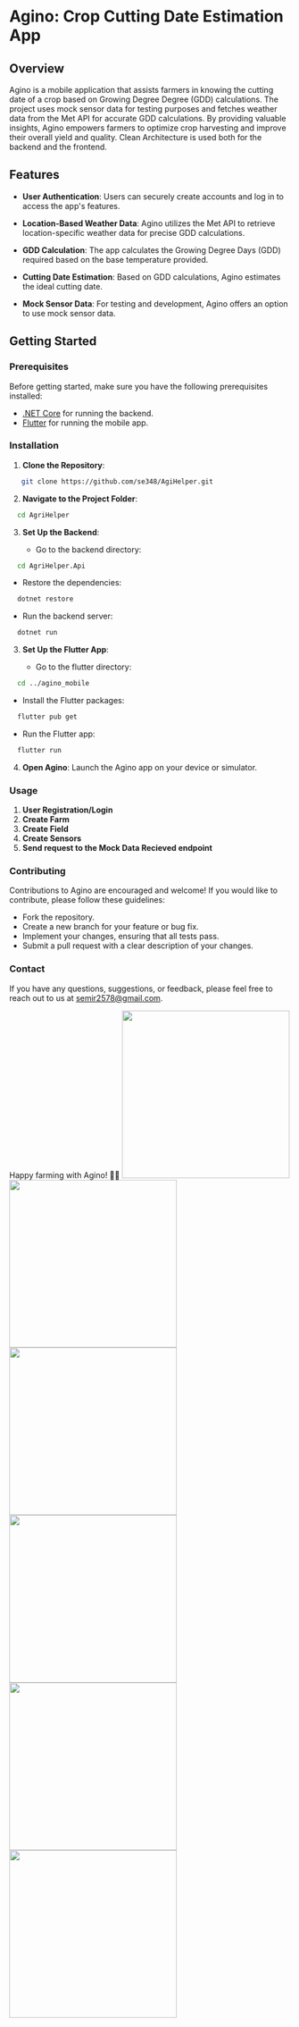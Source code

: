 # Agino: Crop Cutting Date Estimation App

## Overview

Agino is a mobile application that assists farmers in knowing the cutting date of a crop based on Growing Degree Degree (GDD) calculations. The project uses mock sensor data for testing purposes and fetches weather data from the Met API for accurate GDD calculations. By providing valuable insights, Agino empowers farmers to optimize crop harvesting and improve their overall yield and quality. Clean Architecture is used both for the backend and the frontend.

## Features

- **User Authentication**: Users can securely create accounts and log in to access the app's features.

- **Location-Based Weather Data**: Agino utilizes the Met API to retrieve location-specific weather data for precise GDD calculations.

- **GDD Calculation**: The app calculates the Growing Degree Days (GDD) required based on the base temperature provided.

- **Cutting Date Estimation**: Based on GDD calculations, Agino estimates the ideal cutting date.

- **Mock Sensor Data**: For testing and development, Agino offers an option to use mock sensor data.

## Getting Started

### Prerequisites

Before getting started, make sure you have the following prerequisites installed:

- [.NET Core](https://dotnet.microsoft.com/download) for running the backend.
- [Flutter](https://flutter.dev/docs/get-started/install) for running the mobile app.

### Installation

1. **Clone the Repository**:

  ```bash
     git clone https://github.com/se348/AgiHelper.git
  ```

2. **Navigate to the Project Folder**:

  ```bash
    cd AgriHelper
  ```
3. **Set Up the Backend**:

   - Go to the backend directory:

  ```bash
    cd AgriHelper.Api
  ```
   - Restore the dependencies:

  ```bash
    dotnet restore
  ```
   - Run the backend server:

  ```bash
    dotnet run
  ```
3. **Set Up the Flutter App**:

   - Go to the flutter directory:

  ```bash
    cd ../agino_mobile
  ```
   - Install the Flutter packages:

  ```bash
    flutter pub get
  ```
   - Run the Flutter app:

  ```bash
    flutter run
  ```
4. **Open Agino**:
  Launch the Agino app on your device or simulator.

### Usage
1. **User Registration/Login**
2. **Create Farm**
3. **Create Field**
4. **Create Sensors**
5. **Send request to the Mock Data Recieved endpoint**


### Contributing
Contributions to Agino are encouraged and welcome! If you would like to contribute, please follow these guidelines:

  - Fork the repository.
  - Create a new branch for your feature or bug fix.
  - Implement your changes, ensuring that all tests pass.
  - Submit a pull request with a clear description of your changes.


### Contact
If you have any questions, suggestions, or feedback, please feel free to reach out to us at semir2578@gmail.com.

Happy farming with Agino! 🌱🚜
<img src="https://github.com/se348/AgriHelper/assets/66954610/5c76c153-ac42-4c3e-9c3d-dbb2312416f7" width=300>
<img src="https://github.com/se348/AgriHelper/assets/66954610/772e6b48-53f1-4f2d-9a0c-01967dd161c3" width=300>
<img src="https://github.com/se348/AgriHelper/assets/66954610/2fda469f-6f81-4bff-bba2-229a248461c3" width=300>
<img src="https://github.com/se348/AgriHelper/assets/66954610/bb7179cd-b190-4e4d-a4ae-6caa437ccb97" width=300>
<img src="https://github.com/se348/AgriHelper/assets/66954610/56d48387-435f-46ba-bac8-e310196f3d0d" width=300>
<img src="https://github.com/se348/AgriHelper/assets/66954610/141e7c48-424b-48fd-b705-6651c1b53c37" width=300>
